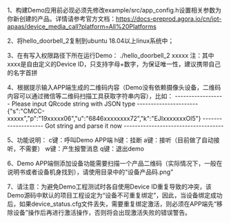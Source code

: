 1、构建Demo应用前必现必须先修改example/src/app_config.h设置相关参数为你新创建的产品。详情请参考官方文档：https://docs-preprod.agora.io/cn/iot-apaas/device_media_call?platform=All%20Platforms

2、将hello_doorbell_2复制到ubuntu 18.04以上linux系统中；

3、在有写入权限路径下所在运行Demo：
	./hello_doorbell_2 xxxxx
	注：其中xxxx是自由定义的Device ID，只支持字母+数字，为保证唯一性，建议携带自己的名字首拼
	
4、根据提示输入APP端生成的二维码内容（Demo没有依赖摄像头设备，二维码内容可以通过微信等二维码扫描工具获取字符串内容），比如：
	------------------ Please input QRcode string with JSON type ----------------------
	{"s":"CMCC-xxxxx","p":"19xxxxx06","u":"6846xxxxxxxx72","k":"EJIxxxxxxxOl5"}
	-------------------- Got string and parse it now ------------------------------------
	
5、功能说明： 
	c键：呼叫Demo APP端 
	h键：挂断 
	a键：接听（目前做了自动接听，不需要） 
	w键：产生报警消息
	q键：退出demo
	
6、Demo APP端侧添加设备功能需要扫描一个产品二维码（实际情况下，一般在说明书或者设备机身找到），请使用目录中的“设备产品码.png”

7、请注意：为避免Demo工程测试时各自使用Device ID重复导致的冲突，该Demo源码中默认的项目工程设定为“设备不可重复绑定”，因此，当设备绑定成功后，如果device_status.cfg文件丢失，需要重复绑定激活，则必须在APP端先“移除设备”操作后再进行激活操作，否则将会出现激活失败的错误警告。

